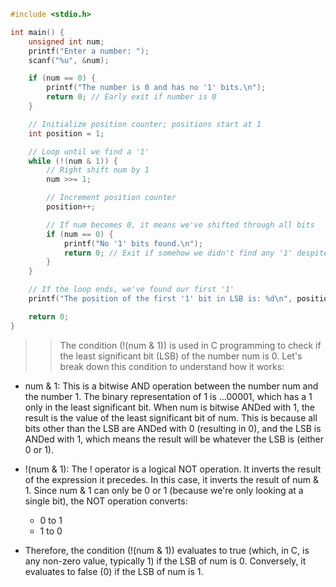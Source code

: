 ```c
#include <stdio.h>

int main() {
    unsigned int num;
    printf("Enter a number: ");
    scanf("%u", &num);

    if (num == 0) {
        printf("The number is 0 and has no '1' bits.\n");
        return 0; // Early exit if number is 0
    }

    // Initialize position counter; positions start at 1
    int position = 1;

    // Loop until we find a '1'
    while (!(num & 1)) {
        // Right shift num by 1
        num >>= 1;

        // Increment position counter
        position++;

        // If num becomes 0, it means we've shifted through all bits
        if (num == 0) {
            printf("No '1' bits found.\n");
            return 0; // Exit if somehow we didn't find any '1' despite the earlier check
        }
    }

    // If the loop ends, we've found our first '1'
    printf("The position of the first '1' bit in LSB is: %d\n", position);

    return 0;
}
```

> > The condition (!(num & 1)) is used in C programming to check if the least significant bit (LSB) of the number num is 0. Let's break down this condition to understand how it works:

- num & 1: This is a bitwise AND operation between the number num and the number 1. The binary representation of 1 is ...00001, which has a 1 only in the least significant bit. When num is bitwise ANDed with 1, the result is the value of the least significant bit of num. This is because all bits other than the LSB are ANDed with 0 (resulting in 0), and the LSB is ANDed with 1, which means the result will be whatever the LSB is (either 0 or 1).

- !(num & 1): The ! operator is a logical NOT operation. It inverts the result of the expression it precedes. In this case, it inverts the result of num & 1. Since num & 1 can only be 0 or 1 (because we're only looking at a single bit), the NOT operation converts:

  - 0 to 1
  - 1 to 0

- Therefore, the condition (!(num & 1)) evaluates to true (which, in C, is any non-zero value, typically 1) if the LSB of num is 0. Conversely, it evaluates to false (0) if the LSB of num is 1.
